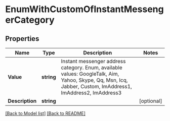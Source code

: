 # EnumWithCustomOfInstantMessengerCategory

## Properties
Name | Type | Description | Notes
------------ | ------------- | ------------- | -------------
**Value** | **string** | Instant messenger address category. Enum, available values: GoogleTalk, Aim, Yahoo, Skype, Qq, Msn, Icq, Jabber, Custom, ImAddress1, ImAddress2, ImAddress3 | 
**Description** | **string** |  | [optional] 


[[Back to Model list]](Models.md) [[Back to README]](README.md)

